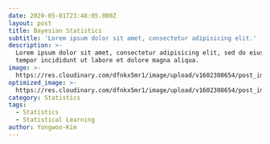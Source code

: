 ```yaml
---
date: 2020-05-01T23:48:05.000Z
layout: post
title: Bayesian Statistics
subtitle: 'Lorem ipsum dolor sit amet, consectetur adipisicing elit.'
description: >-
  Lorem ipsum dolor sit amet, consectetur adipisicing elit, sed do eiusmod
  tempor incididunt ut labore et dolore magna aliqua.
image: >-
  https://res.cloudinary.com/dfnkx5mr1/image/upload/v1602308654/post_img/Bayes__Theorem_MMB_01_rczzsx.jpg
optimized_image: >-
  https://res.cloudinary.com/dfnkx5mr1/image/upload/v1602308654/post_img/Bayes__Theorem_MMB_01_rczzsx.jpg
category: Statistics
tags:
  - Statistics
  - Statistical Learning
author: Yongwoo-Kim
---
```

